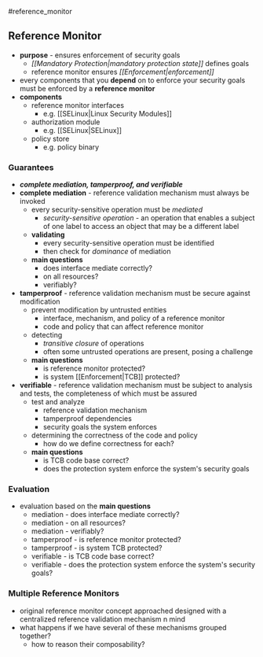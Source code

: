 #reference_monitor
## Reference Monitor
- **purpose** - ensures enforcement of security goals
	- *[[Mandatory Protection|mandatory protection state]]* defines goals
	- reference monitor ensures *[[Enforcement|enforcement]]*
- every components that you **depend** on to enforce your security goals must be enforced by a **reference monitor**
- **components**
	- reference monitor interfaces
		- e.g. [[SELinux|Linux Security Modules]]
	- authorization module
		- e.g. [[SELinux|SELinux]]
	- policy store
		- e.g. policy binary
### Guarantees
- ***complete mediation, tamperproof, and verifiable***
- **complete mediation** - reference validation mechanism must always be invoked
	- every security-sensitive operation must be *mediated*
		- *security-sensitive operation* - an operation that enables a subject of one label to access an object that may be a different label
	- **validating**
		- every security-sensitive operation must be identified
		- then check for *dominance* of mediation
	- **main questions**
		- does interface mediate correctly?
		- on all resources?
		- verifiably?
- **tamperproof** - reference validation mechanism must be secure against modification
	- prevent modification by untrusted entities
		- interface, mechanism, and policy of a reference monitor
		- code and policy that can affect reference monitor
	- detecting
		- *transitive closure* of operations
		- often some untrusted operations are present, posing a challenge
	- **main questions**
		- is reference monitor protected?
		- is system [[Enforcement|TCB]] protected?
- **verifiable** - reference validation mechanism must be subject to analysis and tests, the completeness of which must be assured
	- test and analyze
		- reference validation mechanism
		- tamperproof dependencies
		- security goals the system enforces
	- determining the correctness of the code and policy
		- how do we define correctness for each?
	- **main questions**
		- is TCB code base correct?
		- does the protection system enforce the system's security goals
### Evaluation
- evaluation based on the **main questions**
	- mediation - does interface mediate correctly?
	- mediation - on all resources?
	- mediation - verifiably?
	- tamperproof - is reference monitor protected?
	- tamperproof - is system TCB protected?
	- verifiable - is TCB code base correct?
	- verifiable - does the protection system enforce the system's security goals?
### Multiple Reference Monitors
- original reference monitor concept approached designed with a centralized reference validation mechanism n mind
- what happens if we have several of these mechanisms grouped together?
	- how to reason their composability?